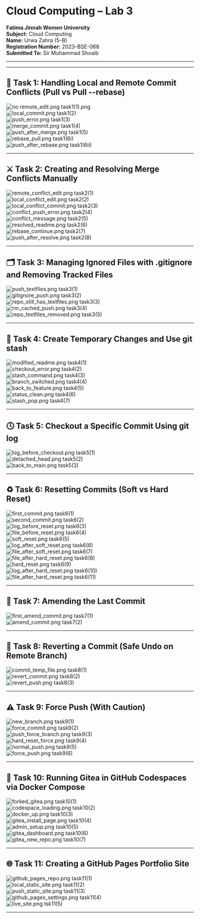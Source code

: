# Cloud Computing – Lab 3

**Fatima Jinnah Women University**  
**Subject:** Cloud Computing  
**Name:** Urwa Zahra (5-B)  
**Registration Number:** 2023-BSE-068  
**Submitted To:** Sir Muhammad Shoaib  

---

---

## 🧩 Task 1: Handling Local and Remote Commit Conflicts (Pull vs Pull --rebase)

![no remote_edit.png task1(1).png](no%20remote_edit.png%20task1(1).png)  
![local_commit.png task1(2)](local_commit.png%20task1(2))  
![push_error.png task1(3)](push_error.png%20task1(3))  
![merge_commit.png task1(4)](merge_commit.png%20task1(4))  
![push_after_merge.png task1(5)](push_after_merge.png%20task1(5))  
![rebase_pull.png task1(6i)](rebase_pull.png%20task1(6i))  
![push_after_rebase.png task1(6ii)](push_after_rebase.png%20task1(6ii))

---

## ⚔️ Task 2: Creating and Resolving Merge Conflicts Manually

![remote_conflict_edit.png task2(1)](remote_conflict_edit.png%20task2(1))  
![local_conflict_edit.png task2(2)](local_conflict_edit.png%20task2(2))  
![local_conflict_commit.png task2(3)](local_conflict_commit.png%20task2(3))  
![conflict_push_error.png task2(4)](conflict_push_error.png%20task2(4))  
![conflict_message.png task2(5)](conflict_message.png%20task2(5))  
![resolved_readme.png task2(6)](resolved_readme.png%20task2(6))  
![rebase_continue.png task2(7)](rebase_continue.png%20task2(7))  
![push_after_resolve.png task2(8)](push_after_resolve.png%20task2(8))

---

## 🗂️ Task 3: Managing Ignored Files with .gitignore and Removing Tracked Files

![push_textfiles.png task3(1)](push_textfiles.png%20task3(1))  
![gitignore_push.png task3(2)](gitignore_push.png%20task3(2))  
![repo_still_has_textfiles.png task3(3)](repo_still_has_textfiles.png%20task3(3))  
![rm_cached_push.png task3(4)](rm_cached_push.png%20task3(4))  
![repo_textfiles_removed.png task3(5)](repo_textfiles_removed.png%20task3(5))

---

## 💾 Task 4: Create Temporary Changes and Use git stash

![modified_readme.png task4(1)](modified_readme.png%20task4(1))  
![checkout_error.png task4(2)](checkout_error.png%20task4(2))  
![stash_command.png task4(3)](stash_command.png%20task4(3))  
![branch_switched.png task4(4)](branch_switched.png%20task4(4))  
![back_to_feature.png task4(5)](back_to_feature.png%20task4(5))  
![status_clean.png task4(6)](status_clean.png%20task4(6))  
![stash_pop.png task4(7)](stash_pop.png%20task4(7))

---

## 🕓 Task 5: Checkout a Specific Commit Using git log

![log_before_checkout.png task5(1)](log_before_checkout.png%20task5(1))  
![detached_head.png task5(2)](detached_head.png%20task5(2))  
![back_to_main.png task5(3)](back_to_main.png%20task5(3))

---

## ♻️ Task 6: Resetting Commits (Soft vs Hard Reset)

![first_commit.png task6(1)](first_commit.png%20task6(1))  
![second_commit.png task6(2)](second_commit.png%20task6(2))  
![log_before_reset.png task6(3)](log_before_reset.png%20task6(3))  
![file_before_reset.png task6(4)](file_before_reset.png%20task6(4))  
![soft_reset.png task6(5)](soft_reset.png%20task6(5))  
![log_after_soft_reset.png task6(6)](log_after_soft_reset.png%20task6(6))  
![file_after_soft_reset.png task6(7)](file_after_soft_reset.png%20task6(7))  
![file_after_hard_reset.png task6(8)](file_after_hard_reset.png%20task6(8))  
![hard_reset.png task6(9)](hard_reset.png%20task6(9))  
![log_after_hard_reset.png task6(10)](log_after_hard_reset.png%20task6(10))  
![file_after_hard_reset.png task6(11)](file_after_hard_reset.png%20task6(11))

---

## 📝 Task 7: Amending the Last Commit

![first_amend_commit.png task7(1)](first_amend_commit.png%20task7(1))  
![amend_commit.png task7(2)](amend_commit.png%20task7(2))

---

## 🔁 Task 8: Reverting a Commit (Safe Undo on Remote Branch)

![commit_temp_file.png task8(1)](commit_temp_file.png%20task8(1))  
![revert_commit.png task8(2)](revert_commit.png%20task8(2))  
![revert_push.png task8(3)](revert_push.png%20task8(3))

---

## ⚠️ Task 9: Force Push (With Caution)

![new_branch.png task9(1)](new_branch.png%20task9(1))  
![force_commit.png task9(2)](force_commit.png%20task9(2))  
![push_force_branch.png task9(3)](push_force_branch.png%20task9(3))  
![hard_reset_force.png task9(4)](hard_reset_force.png%20task9(4))  
![normal_push.png task9(5)](normal_push.png%20task9(5))  
![force_push.png task9(6)](force_push.png%20task9(6))

---

## 🐳 Task 10: Running Gitea in GitHub Codespaces via Docker Compose

![forked_gitea.png task10(1)](forked_gitea.png%20task10(1))  
![codespace_loading.png task10(2)](codespace_loading.png%20task10(2))  
![docker_up.png task10(3)](docker_up.png%20task10(3))  
![gitea_install_page.png task10(4)](gitea_install_page.png%20task10(4))  
![admin_setup.png task10(5)](admin_setup.png%20task10(5))  
![gitea_dashboard.png task10(6)](gitea_dashboard.png%20task10(6))  
![gitea_new_repo.png task10(7)](gitea_new_repo.png%20task10(7))

---

## 🌐 Task 11: Creating a GitHub Pages Portfolio Site

![github_pages_repo.png task11(1)](github_pages_repo.png%20task11(1))  
![local_static_site.png task11(2)](local_static_site.png%20task11(2))  
![push_static_site.png task11(3)](push_static_site.png%20task11(3))  
![github_pages_settings.png task11(4)](github_pages_settings.png%20task11(4))  
![live_site.png tsk11(5)](live_site.png%20tsk11(5))

---
